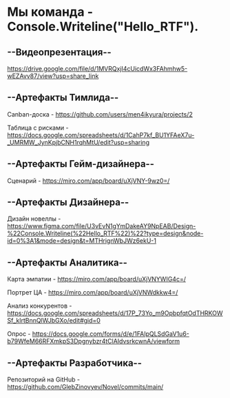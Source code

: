 # Мы команда - Console.Writeline("Hello_RTF").

## --Видеопрезентация--
 https://drive.google.com/file/d/1MVRQxjI4cUicdWx3FAhmhw5-wEZAvv87/view?usp=share_link

## --Артефакты Тимлида--
Canban-доска - https://github.com/users/men4ikyura/projects/2

Таблица с рисками - https://docs.google.com/spreadsheets/d/1CahP7kf_BU1YFAeX7u-_UMRMW_JynKpjbCNH1rqhMtU/edit?usp=sharing

## --Артефакты Гейм-дизайнера--
Сценарий - https://miro.com/app/board/uXjVNY-9wz0=/

## --Артефакты Дизайнера--
Дизайн новеллы -  https://www.figma.com/file/U3vEvN1gYmDakeAY9NpEAB/Design-%22Console.Writeline(%22Hello_RTF%22)%22?type=design&node-id=0%3A1&mode=design&t=MTHrignWbJWz6ekU-1

## --Артефакты Аналитика--
Карта эмпатии - https://miro.com/app/board/uXjVNYWIG4c=/

Портрет ЦА -  https://miro.com/app/board/uXjVNWdkkw4=/

Анализ конкурентов - https://docs.google.com/spreadsheets/d/17P_73Yo_m9OpbpfqtOdTHRKOWSf_klrtBnnQlWJbGXo/edit#gid=0

Опрос - https://docs.google.com/forms/d/e/1FAIpQLSdGaV1u6-b79WfeM66RFXmkpS3Dpgnybzr4tClAIdvsrkcwnA/viewform

## --Артефакты Разработчика--
Репозиторий на GitHub - https://github.com/GlebZinovyev/Novel/commits/main/
